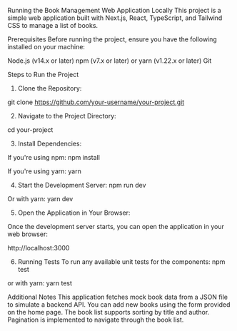 Running the Book Management Web Application Locally
This project is a simple web application built with Next.js, React, TypeScript, and Tailwind CSS to manage a list of books.

Prerequisites
Before running the project, ensure you have the following installed on your machine:

Node.js (v14.x or later)
npm (v7.x or later) or yarn (v1.22.x or later)
Git

Steps to Run the Project

1. Clone the Repository:

git clone https://github.com/your-username/your-project.git

2. Navigate to the Project Directory:

cd your-project

3. Install Dependencies:

If you're using npm:
npm install

If you're using yarn:
yarn

4. Start the Development Server:
npm run dev

Or with yarn:
yarn dev

5. Open the Application in Your Browser:

Once the development server starts, you can open the application in your web browser:

http://localhost:3000

6. Running Tests
To run any available unit tests for the components:
npm test

or with yarn:
yarn test

Additional Notes
This application fetches mock book data from a JSON file to simulate a backend API.
You can add new books using the form provided on the home page.
The book list supports sorting by title and author.
Pagination is implemented to navigate through the book list.
